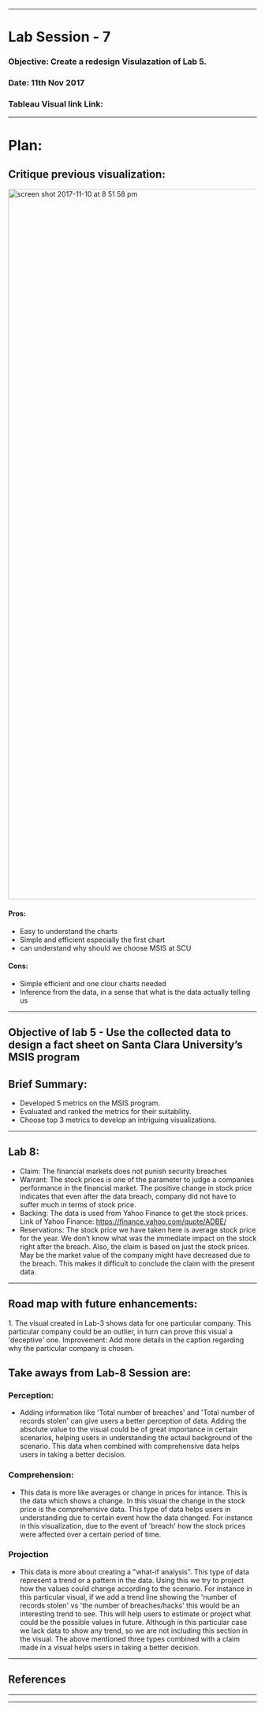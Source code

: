 ******************************************************************************************************************************

# Lab Session - 7

### Objective: Create a redesign Visulazation of Lab 5.

### Date: 11th Nov 2017

### Tableau Visual link Link: 

******************************************************************************************************************************

# Plan:

## Critique previous visualization:


<img width="1440" alt="screen shot 2017-11-10 at 8 51 58 pm" src="https://user-images.githubusercontent.com/25557540/32686644-bfbee7fa-c65d-11e7-873e-91468c3cf2a5.png">

#### Pros:

* Easy to understand the charts 
* Simple and efficient especially the first chart 
* can understand why should we choose MSIS at SCU

#### Cons: 

* Simple efficient and one clour charts needed 
* Inference from the data, in a sense that what is the data actually telling us 


******************************************************************************************************************************


## Objective of lab 5 - Use the collected data to design a fact sheet on Santa Clara University’s MSIS program

## Brief Summary:

* Developed 5 metrics on the MSIS program.
* Evaluated and ranked the metrics for their suitability.
* Choose top 3 metrics to  develop an intriguing visualizations.

******************************************************************************************************************************


## Lab 8: 

* Claim: The financial markets does not punish security breaches
* Warrant: The stock prices is one of the parameter to judge a companies performance in the financial market. The positive change in stock price indicates that even after the data breach, company did not have to suffer much in terms of stock price.
* Backing: The data is used from Yahoo Finance to get the stock prices. Link of Yahoo Finance: https://finance.yahoo.com/quote/ADBE/
* Reservations: The stock price we have taken here is average stock price for the year. We don’t know what was the immediate impact on the stock right after the breach. Also, the claim is based on just the stock prices. May be the market value of the company might have decreased due to the breach. This makes it difficult to conclude the claim with the present data.

******************************************************************************************************************************

## Road map with future enhancements:

1. The visual created in Lab-3 shows data for one particular company. This particular company could be an outlier, in turn can prove this visual a 'deceptive' one.
Improvement: Add more details in the caption regarding why the particular company is chosen.


## Take aways from Lab-8 Session are:

### Perception:
* Adding information like 'Total number of breaches' and 'Total number of records stolen' can give users a better perception of data. Adding the absolute value to the visual could be of great importance in certain scenarios, helping users in understanding the actaul background of the scenario. This data when combined with comprehensive data helps users in taking a better decision.
### Comprehension:
* This data is more like averages or change in prices for intance. This is the data which shows a change. In this visual the change in the stock price is the comprehensive data. This type of data helps users in understanding due to certain event how the data changed. For instance in this visualization, due to the event of 'breach' how the stock prices were affected over a certain period of time.
### Projection
* This data is more about creating a "what-if analysis". This type of data represent a trend or a pattern in the data. Using this we try to project how the values could change according to the scenario. For instance in this particular visual, if we add a trend line showing the 'number of records stolen' vs 'the number of breaches/hacks' this would be an interesting trend to see. This will help users to estimate or project what could be the possible values in future. Although in this particular case we lack data to show any trend, so we are not including this section in the visual.
The above mentioned three types combined with a claim made in a visual helps users in taking a better decision.

******************************************************************************************************************************

## References 

******************************************************************************************************************************

******************************************************************************************************************************




